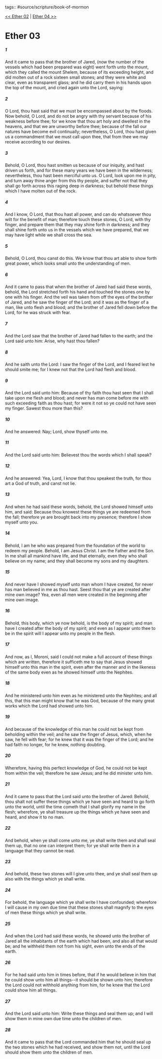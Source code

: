 tags:: #source/scripture/book-of-mormon

[<< Ether 02](source/scripture/book-of-mormon/14_Ether/Ether_02.md) | [Ether 04 >>](source/scripture/book-of-mormon/14_Ether/Ether_04.md)

# Ether 03

##### 1

And it came to pass that the brother of Jared, (now the number of the vessels which had been prepared was eight) went forth unto the mount, which they called the mount Shelem, because of its exceeding height, and did molten out of a rock sixteen small stones; and they were white and clear, even as transparent glass; and he did carry them in his hands upon the top of the mount, and cried again unto the Lord, saying:

##### 2

O Lord, thou hast said that we must be encompassed about by the floods. Now behold, O Lord, and do not be angry with thy servant because of his weakness before thee; for we know that thou art holy and dwellest in the heavens, and that we are unworthy before thee; because of the fall our natures have become evil continually; nevertheless, O Lord, thou hast given us a commandment that we must call upon thee, that from thee we may receive according to our desires.

##### 3

Behold, O Lord, thou hast smitten us because of our iniquity, and hast driven us forth, and for these many years we have been in the wilderness; nevertheless, thou hast been merciful unto us. O Lord, look upon me in pity, and turn away thine anger from this thy people, and suffer not that they shall go forth across this raging deep in darkness; but behold these things which I have molten out of the rock.

##### 4

And I know, O Lord, that thou hast all power, and can do whatsoever thou wilt for the benefit of man; therefore touch these stones, O Lord, with thy finger, and prepare them that they may shine forth in darkness; and they shall shine forth unto us in the vessels which we have prepared, that we may have light while we shall cross the sea.

##### 5

Behold, O Lord, thou canst do this. We know that thou art able to show forth great power, which looks small unto the understanding of men.

##### 6

And it came to pass that when the brother of Jared had said these words, behold, the Lord stretched forth his hand and touched the stones one by one with his finger. And the veil was taken from off the eyes of the brother of Jared, and he saw the finger of the Lord; and it was as the finger of a man, like unto flesh and blood; and the brother of Jared fell down before the Lord, for he was struck with fear.

##### 7

And the Lord saw that the brother of Jared had fallen to the earth; and the Lord said unto him: Arise, why hast thou fallen?

##### 8

And he saith unto the Lord: I saw the finger of the Lord, and I feared lest he should smite me; for I knew not that the Lord had flesh and blood.

##### 9

And the Lord said unto him: Because of thy faith thou hast seen that I shall take upon me flesh and blood; and never has man come before me with such exceeding faith as thou hast; for were it not so ye could not have seen my finger. Sawest thou more than this?

##### 10

And he answered: Nay; Lord, show thyself unto me.

##### 11

And the Lord said unto him: Believest thou the words which I shall speak?

##### 12

And he answered: Yea, Lord, I know that thou speakest the truth, for thou art a God of truth, and canst not lie.

##### 13

And when he had said these words, behold, the Lord showed himself unto him, and said: Because thou knowest these things ye are redeemed from the fall; therefore ye are brought back into my presence; therefore I show myself unto you.

##### 14

Behold, I am he who was prepared from the foundation of the world to redeem my people. Behold, I am Jesus Christ. I am the Father and the Son. In me shall all mankind have life, and that eternally, even they who shall believe on my name; and they shall become my sons and my daughters.

##### 15

And never have I showed myself unto man whom I have created, for never has man believed in me as thou hast. Seest thou that ye are created after mine own image? Yea, even all men were created in the beginning after mine own image.

##### 16

Behold, this body, which ye now behold, is the body of my spirit; and man have I created after the body of my spirit; and even as I appear unto thee to be in the spirit will I appear unto my people in the flesh.

##### 17

And now, as I, Moroni, said I could not make a full account of these things which are written, therefore it sufficeth me to say that Jesus showed himself unto this man in the spirit, even after the manner and in the likeness of the same body even as he showed himself unto the Nephites.

##### 18

And he ministered unto him even as he ministered unto the Nephites; and all this, that this man might know that he was God, because of the many great works which the Lord had showed unto him.

##### 19

And because of the knowledge of this man he could not be kept from beholding within the veil; and he saw the finger of Jesus, which, when he saw, he fell with fear; for he knew that it was the finger of the Lord; and he had faith no longer, for he knew, nothing doubting.

##### 20

Wherefore, having this perfect knowledge of God, he could not be kept from within the veil; therefore he saw Jesus; and he did minister unto him.

##### 21

And it came to pass that the Lord said unto the brother of Jared: Behold, thou shalt not suffer these things which ye have seen and heard to go forth unto the world, until the time cometh that I shall glorify my name in the flesh; wherefore, ye shall treasure up the things which ye have seen and heard, and show it to no man.

##### 22

And behold, when ye shall come unto me, ye shall write them and shall seal them up, that no one can interpret them; for ye shall write them in a language that they cannot be read.

##### 23

And behold, these two stones will I give unto thee, and ye shall seal them up also with the things which ye shall write.

##### 24

For behold, the language which ye shall write I have confounded; wherefore I will cause in my own due time that these stones shall magnify to the eyes of men these things which ye shall write.

##### 25

And when the Lord had said these words, he showed unto the brother of Jared all the inhabitants of the earth which had been, and also all that would be; and he withheld them not from his sight, even unto the ends of the earth.

##### 26

For he had said unto him in times before, that if he would believe in him that he could show unto him all things--it should be shown unto him; therefore the Lord could not withhold anything from him, for he knew that the Lord could show him all things.

##### 27

And the Lord said unto him: Write these things and seal them up; and I will show them in mine own due time unto the children of men.

##### 28

And it came to pass that the Lord commanded him that he should seal up the two stones which he had received, and show them not, until the Lord should show them unto the children of men.
